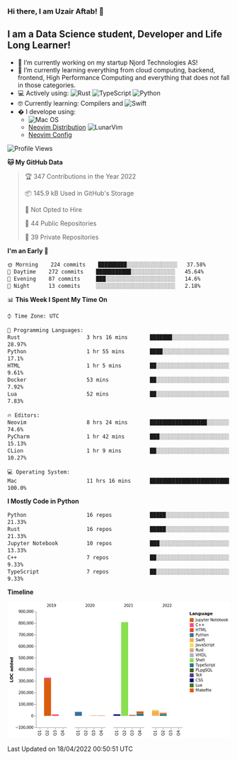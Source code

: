 ### Hi there, I am Uzair Aftab! 👋

## I am a Data Science student, Developer and Life Long Learner!
- 🔭 I’m currently working on my startup Njord Technologies AS!
- 🌱 I’m currently learning everything from cloud computing, backend, frontend, High Performance Computing and everything that does not fall in those categories.
- 💻 Actively using: <img alt="Rust" src="https://img.shields.io/badge/rust-%23000000.svg?style=for-the-badge&logo=rust&logoColor=white"/> <img alt="TypeScript" src="https://img.shields.io/badge/typescript-%23007ACC.svg?style=for-the-badge&logo=typescript&logoColor=white"/> <img alt="Python" src="https://img.shields.io/badge/python-%2314354C.svg?style=for-the-badge&logo=python&logoColor=white"/>
- 🤓 Currently learning: Compilers and ![Swift](https://img.shields.io/badge/swift-F54A2A?style=for-the-badge&logo=swift&logoColor=white)
- � I develope using: 
  - ![Mac OS](https://img.shields.io/badge/mac%20os-000000?style=for-the-badge&logo=macos&logoColor=F0F0F0)
  -  [Neovim Distribution](https://github.com/LunarVim/LunarVim) <img alt="LunarVim" src="https://www.lunarvim.org/assets/lunarvim_logo.png" width="5%"/>
  -  [Neovim Config](https://github.com/Uzaaft/lvim_abz)
  
<!--START_SECTION:waka-->
![Profile Views](http://img.shields.io/badge/Profile%20Views-4-blue)

**🐱 My GitHub Data** 

> 🏆 347 Contributions in the Year 2022
 > 
> 📦 145.9 kB Used in GitHub's Storage 
 > 
> 🚫 Not Opted to Hire
 > 
> 📜 44 Public Repositories 
 > 
> 🔑 39 Private Repositories  
 > 
**I'm an Early 🐤** 

```text
🌞 Morning    224 commits    █████████░░░░░░░░░░░░░░░░   37.58% 
🌆 Daytime    272 commits    ███████████░░░░░░░░░░░░░░   45.64% 
🌃 Evening    87 commits     ███░░░░░░░░░░░░░░░░░░░░░░   14.6% 
🌙 Night      13 commits     ░░░░░░░░░░░░░░░░░░░░░░░░░   2.18%

```


📊 **This Week I Spent My Time On** 

```text
⌚︎ Time Zone: UTC

💬 Programming Languages: 
Rust                     3 hrs 16 mins       ███████░░░░░░░░░░░░░░░░░░   28.97% 
Python                   1 hr 55 mins        ████░░░░░░░░░░░░░░░░░░░░░   17.1% 
HTML                     1 hr 5 mins         ██░░░░░░░░░░░░░░░░░░░░░░░   9.61% 
Docker                   53 mins             ██░░░░░░░░░░░░░░░░░░░░░░░   7.92% 
Lua                      52 mins             ██░░░░░░░░░░░░░░░░░░░░░░░   7.83%

🔥 Editors: 
Neovim                   8 hrs 24 mins       ██████████████████░░░░░░░   74.6% 
PyCharm                  1 hr 42 mins        ███░░░░░░░░░░░░░░░░░░░░░░   15.13% 
CLion                    1 hr 9 mins         ██░░░░░░░░░░░░░░░░░░░░░░░   10.27%

💻 Operating System: 
Mac                      11 hrs 16 mins      █████████████████████████   100.0%

```

**I Mostly Code in Python** 

```text
Python                   16 repos            █████░░░░░░░░░░░░░░░░░░░░   21.33% 
Rust                     16 repos            █████░░░░░░░░░░░░░░░░░░░░   21.33% 
Jupyter Notebook         10 repos            ███░░░░░░░░░░░░░░░░░░░░░░   13.33% 
C++                      7 repos             ██░░░░░░░░░░░░░░░░░░░░░░░   9.33% 
TypeScript               7 repos             ██░░░░░░░░░░░░░░░░░░░░░░░   9.33%

```


**Timeline**

![Chart not found](https://raw.githubusercontent.com/Uzaaft/Uzaaft/master/charts/bar_graph.png) 


 Last Updated on 18/04/2022 00:50:51 UTC
<!--END_SECTION:waka-->
